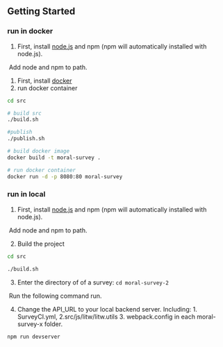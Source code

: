 ## Getting Started

### run in docker

1. First, install [node.js](https://nodejs.org/en) and npm (npm will automatically installed with node.js).

​	Add node and npm to path.

1. First, install [docker](https://docs.docker.com/get-docker/)
2. run docker container

```bash
cd src

# build src
./build.sh

#publish
./publish.sh

# build docker image
docker build -t moral-survey .

# run docker container
docker run -d -p 8080:80 moral-survey
```

### run in local

1. First, install [node.js](https://nodejs.org/en) and npm (npm will automatically installed with node.js).

​	Add node and npm to path.

2. Build the project

```bash
cd src

./build.sh
```

3. Enter the directory of of a survey: `cd moral-survey-2`

​	Run the following command run.

4. Change the API_URL to your local backend server. Including: 1. SurveyCI.yml, 2.src/js/litw/litw.utils 3. webpack.config in each moral-survey-x folder.

```ba
npm run devserver
```
